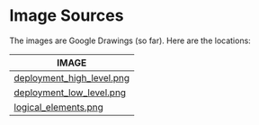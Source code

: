 # Image Sources

The images are Google Drawings (so far). Here are the locations:

| IMAGE |
| -------- |
| [deployment_high_level.png][LINK 1] |
| [deployment_low_level.png][LINK 2] |
| [logical_elements.png][LINK 3] |

[LINK 1]: https://docs.google.com/drawings/d/1cRJKx8qtk6QEXZ6uwcP1JXq0g4JZFjLRlYABwuwjHlE

[LINK 2]: https://docs.google.com/drawings/d/1a8lhnXct2ItaEDqHL2brMOM1wN6R9l19frjHX04MA4A

[LINK 3]: https://docs.google.com/drawings/d/1tBUlAvGTX6Bv0ufLQRpmP1IXHf8QkCO3_AXBE4o3c-0
